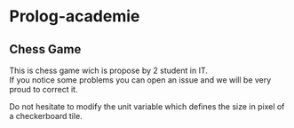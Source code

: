 # Prolog-academie

## Chess Game

This is chess game wich is propose by 2 student in IT.  
If you notice some problems you can open an issue and we will be very proud to correct it.  

Do not hesitate to modify the unit variable which defines the size in pixel of a checkerboard tile.  

